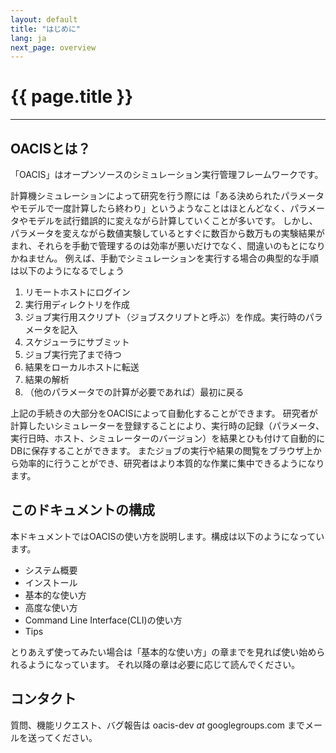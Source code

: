```yaml
---
layout: default
title: "はじめに"
lang: ja
next_page: overview
---
```


# {{ page.title }}

---

## OACISとは？

「OACIS」はオープンソースのシミュレーション実行管理フレームワークです。

計算機シミュレーションによって研究を行う際には「ある決められたパラメータやモデルで一度計算したら終わり」というようなことはほとんどなく、パラメータやモデルを試行錯誤的に変えながら計算していくことが多いです。
しかし、パラメータを変えながら数値実験しているとすぐに数百から数万もの実験結果がまれ、それらを手動で管理するのは効率が悪いだけでなく、間違いのもとになりかねません。
例えば、手動でシミュレーションを実行する場合の典型的な手順は以下のようになるでしょう

1. リモートホストにログイン
1. 実行用ディレクトリを作成
1. ジョブ実行用スクリプト（ジョブスクリプトと呼ぶ）を作成。実行時のパラメータを記入
1. スケジューラにサブミット
1. ジョブ実行完了まで待つ
1. 結果をローカルホストに転送
1. 結果の解析
1. （他のパラメータでの計算が必要であれば）最初に戻る

上記の手続きの大部分をOACISによって自動化することができます。
研究者が計算したいシミュレーターを登録することにより、実行時の記録（パラメータ、実行日時、ホスト、シミュレーターのバージョン）を結果とひも付けて自動的にDBに保存することができます。
またジョブの実行や結果の閲覧をブラウザ上から効率的に行うことができ、研究者はより本質的な作業に集中できるようになります。

## このドキュメントの構成

本ドキュメントではOACISの使い方を説明します。構成は以下のようになっています。

- システム概要
- インストール
- 基本的な使い方
- 高度な使い方
- Command Line Interface(CLI)の使い方
- Tips

とりあえず使ってみたい場合は「基本的な使い方」の章までを見れば使い始められるようになっています。
それ以降の章は必要に応じて読んでください。

## コンタクト

質問、機能リクエスト、バグ報告は oacis-dev _at_ googlegroups.com までメールを送ってください。

